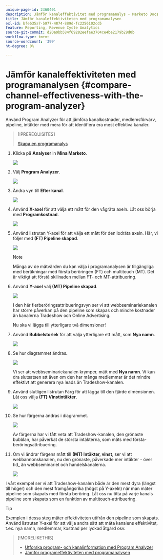 ```yaml
---
unique-page-id: 2360401
description: Jämför kanaleffektivitet med programanalys - Marketo Docs - produktdokumentation
title: Jämför kanaleffektiviteten med programanalysen
exl-id: bfe635a7-b077-4074-889d-fc2256102cd5
feature: Reporting, Revenue Cycle Analytics
source-git-commit: d20a9bb584f69282eefae3704ce4be2179b29d0b
workflow-type: tm+mt
source-wordcount: '399'
ht-degree: 0%

---
```


# Jämför kanaleffektiviteten med programanalysen {#compare-channel-effectiveness-with-the-program-analyzer}

Använd Program Analyzer för att jämföra kanalkostnader, medlemsförvärv, pipeline, intäkter med mera för att identifiera era mest effektiva kanaler.

>[!PREREQUISITES]
>
>[Skapa en programanalys](/help/marketo/product-docs/reporting/revenue-cycle-analytics/program-analytics/create-a-program-analyzer.md)

1. Klicka på **Analyser** in **Mina Marketo**.

   ![](assets/image2014-9-17-18-3a36-3a13.png)

1. Välj **Program Analyzer**.

   ![](assets/image2014-9-17-18-3a36-3a40.png)

1. Ändra vyn till **Efter kanal**.

   ![](assets/image2014-9-17-18-3a36-3a59.png)

1. Använd **X-axel** för att välja ett mått för den vågräta axeln. Låt oss börja med **Programkostnad**.

   ![](assets/image2014-9-17-18-3a37-3a7.png)

1. Använd listrutan Y-axel för att välja ett mått för den lodräta axeln. Här, vi följer med **(FT) Pipeline skapad**.

   ![](assets/image2014-9-17-18-3a37-3a50.png)

   >[!NOTE]
   >
   >Många av de mätvärden du kan välja i programanalysen är tillgängliga med beräkningar med första beröringen (FT) och multitouch (MT). Det är viktigt att förstå [skillnaden mellan FT- och MT-attribuering](/help/marketo/product-docs/reporting/revenue-cycle-analytics/revenue-tools/attribution/understanding-attribution.md).

1. Använd **Y-axel** välj **(MT) Pipeline skapad**.

   ![](assets/image2014-9-17-18-3a39-3a5.png)

   I den här flerberöringsattribueringsvyn ser vi att webbseminariekanalen har större påverkan på den pipeline som skapas och mindre kostnader än kanalerna Tradeshow och Online Advertising.

   Nu ska vi lägga till ytterligare två dimensioner!

1. Använd **Bubbelstorlek** för att välja ytterligare ett mått, som **Nya namn**.

   ![](assets/image2014-9-17-18-3a39-3a36.png)

1. Se hur diagrammet ändras.

   ![](assets/image2014-9-17-18-3a39-3a55.png)

   Vi ser att webbseminariekanalen krymper, mätt med **Nya namn**. Vi kan dra slutsatsen att även om den har många medlemmar är det mindre effektivt att generera nya leads än Tradeshow-kanalen.

1. Använd slutligen listrutan Färg för att lägga till den fjärde dimensionen. Låt oss välja **(FT) Vinstintäkter**.

   ![](assets/image2014-9-17-18-3a41-3a7.png)

1. Se hur färgerna ändras i diagrammet.

   ![](assets/image2014-9-17-18-3a41-3a19.png)

   Av färgerna har vi fått veta att Tradeshow-kanalen, den grönaste bubblan, har påverkat de största intäkterna, som mäts med första-beröringsattribuering.

1. Om vi ändrar färgens mått till **(MT) Intäkter, vinst**, ser vi att webbannonskanalen, nu den grönaste, påverkade mer intäkter - över tid_ än webbseminariet och handelskanalerna.

   ![](assets/image2014-9-17-18-3a41-3a40.png)

I vårt exempel ser vi att Tradeshow-kanalen både är den mest dyra (längst till höger) och den mest framgångsrika (högst på Y-axeln) när man mäter pipeline som skapats med första beröring. Låt oss nu titta på varje kanals pipeline som skapats som en funktion av multitouch-attribuering.

>[!TIP]
>
>Exemplen i dessa steg mäter effektiviteten utifrån den pipeline som skapats. Använd listrutan Y-axel för att välja andra sätt att mäta kanalens effektivitet, t.ex. nya namn, medlemmar, kostnad per lyckad åtgärd osv.

>[!MORELIKETHIS]
>
>* [Utforska program- och kanalinformation med Program Analyzer](/help/marketo/product-docs/reporting/revenue-cycle-analytics/program-analytics/explore-program-and-channel-details-with-the-program-analyzer.md)
>* [Jämför programeffektiviteten med programanalysen](/help/marketo/product-docs/reporting/revenue-cycle-analytics/program-analytics/compare-program-effectiveness-with-the-program-analyzer.md)

